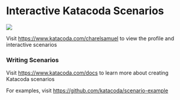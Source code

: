 # Interactive Katacoda Scenarios

[![](http://shields.katacoda.com/katacoda/charelsamuel/count.svg)](https://www.katacoda.com/charelsamuel "Get your profile on Katacoda.com")

Visit https://www.katacoda.com/charelsamuel to view the profile and interactive scenarios

### Writing Scenarios
Visit https://www.katacoda.com/docs to learn more about creating Katacoda scenarios

For examples, visit https://github.com/katacoda/scenario-example
